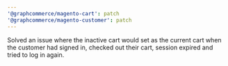 ```yaml
---
'@graphcommerce/magento-cart': patch
'@graphcommerce/magento-customer': patch
---
```


Solved an issue where the inactive cart would set as the current cart when the customer had signed in, checked out their cart, session expired and tried to log in again.
